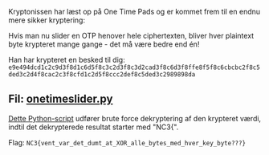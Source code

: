 Kryptonissen har læst op på One Time Pads og er kommet frem til en endnu mere sikker kryptering:

Hvis man nu slider en OTP henover hele ciphertexten, bliver hver plaintext byte krypteret mange gange - det må være bedre end én!

Han har krypteret en besked til dig:
`e9e494dcd1c2c9d3f8d1c6d5f8c3c2d3f8c3d2cad3f8c6d3f8ffe8f5f8c6cbcbc2f8c5ded3c2d4f8cac2c3f8cfd1c2d5f8ccc2def8c5ded3c2989898da`

Fil: [onetimeslider.py](onetimeslider.py)
---

[Dette Python-script](app.py) udfører brute force dekryptering af den krypteret værdi, indtil det dekrypterede resultat starter med "NC3{".

Flag: `NC3{vent_var_det_dumt_at_XOR_alle_bytes_med_hver_key_byte???}`
